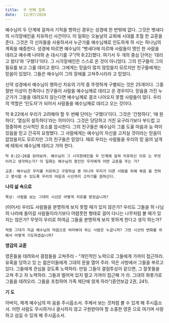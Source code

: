 ```yaml
---
title:  두 번째 접촉
date:   12/07/2020
---
```


예수님이 두 단계에 걸쳐서 기적을 향하신 경우는 성경에 한 번밖에 없다. 그것은 벳새다의 시각장애인을 치유하신 사건이다. 이 일화는 오늘날의 교회에 시대를 초월 한 교훈을 준다. 그것은 각 신자들을 사용하셔서 누군가를 예수님께로 인도하게 하 시는 하나님의 계획을 예증한다. 성경에 따르면 예수님이 “벳새다에 이르매 사람들이 맹인 한 사람을 데리고 예수께 나아와 손 대시기를 구”(막 8:22)했다. 여기서 두 개의 중심 단어는 ‘데리고 왔다’와 ‘구했다’이다. 그 시각장애인은 스스로 온 것이 아니었다. 그의 친구들이 그의 필요를 보고 그를 데리고 왔다. 그에게는 믿음이 많지 않았을지 모르지만 친구들에게는 믿음이 있었다. 그들은 예수님이 그의 장애를 고쳐주시리라 고 믿었다.

신약 성경에서 예수님이 행하신 치유의 기적 중 뚜렷하게 구별되는 것은 25개이다. 그중 절반 이상이 친족이나 친구들이 사람을 예수님께로 데리고 온 경우이다. 믿음을 가진 누군가가 그들을 데려오지 않는다면 예수님께로 결코 나아오지 못할 사람들이 많다. 우리의 역할은 ‘인도자’가 되어서 사람들을 예수님께로 데리고 오는 것이다.

막 8:22에서 우리가 고려해야 할 두 번째 단어는 ‘구했다’이다. 그것은 ‘간청하다’, ‘애 원하다’, ‘열심히 설득하다’라는 의미이다. 그것은 당당하고 거친 요구라기보다 부드럽 고 정중하며 신사적인 호소를 암시한다. 그의 친구들은 예수님이 그를 도울 마음과 능 력이 있음을 믿고 간곡히 요청했다. 그 사람에게는 예수님이 자신을 고치실 것이라는 믿음이 없었을지도 모르지만 그의 친구들은 믿었다. 때로 우리는 사람들을 우리의 믿 음의 날개에 태워서 예수님께 데리고 가야 한다.

`막 8:22~26을 읽어보라. 예수님이 그 시각장애인을 두 단계에 걸쳐 치유하신 이유 는 무엇이라고 생각하는가? 이 일화는 예수님의 증인인 우리에게 어떤 교훈을 주는 가?`

`교훈: 예수님은 우리를 치유하고 구원하실 뿐 아니라 우리가 다른 사람을 위해 복음 을 전하고 봉사할 수 있도록 우리의 마음과 시선까지 고치기를 원하신다.`

**나의 삶 속으로**

`묵상: 사람을 보는 그대의 시선은 어떻게 치유를 받았습니까?`

(이어서) 우리도 사람들을 분명하게 보지 못할 때가 있지 않은가? 우리도 그들을 하 나님의 나라에 들어갈 사람들이라기보다 어렴풋한 형태로 걸어 다니는 나무처럼 볼 때가 있지는 않은가? 무엇이 우리로 하여금 그들을 분명하게 보지 못하게 한다고 생각 하는가?

`적용 그대가 지금 예수님의 마음으로 바라봐야 하는 사람은 누굽니까? 그런 시선의 변화를 위해서 어떻게 기도하겠습니까?`

**영감의 교훈**                                                     

영혼들을 데려와서 결점들을 고쳐주라 - “개인적인 노력으로 그들에게 가까이 접근하라. 유혹을 당하고 있 는 젊은이들에게 그대의 문을 열어 주라. 악은 사방에서 그들을 부르고 있다. 그들에게 관심을 갖도록 노력하라. 만일 그들이 결점투성이 같으면, 그 잘못들을 고쳐 주고 자 노력하라. 그들과 떨어져 있지 말고 가까이 접근해 가 라. 그대의 화롯가로 그들을 데려오라. 그들을 초청하여 가족 제단에 앉게 하라”(증언보감 2권, 241).

**기 도**

아버지, 제게 예수님의 마 음을 주시옵소서. 주께서 보는 것처럼 볼 수 있게 해 주시옵소서. 어떤 사람도 무시하거나 괄시하지 않고 구원받아야 할 소중한 영혼 으로 여기며 사랑하고 섬길 수 있게 해 주시옵소서.